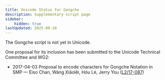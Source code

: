 ```yaml
---
title: Unicode Status for Gongche
description: Supplementary script page
sidebar:
    hidden: true
lastUpdated: 2025-09-10
---
```


The Gongche script is not yet in Unicode.

[comment]: # (end of intro)

[comment]: # (start of blocks)



[comment]: # (end of blocks)

[comment]: # (start of chars)



[comment]: # (end of chars)

[comment]: # (start of rest)

One proposal for its inclusion has been submitted to the Unicode Technical Committee and WG2:

- 2017-04-03 Proposal to encode characters for Gongche Notation in SMP — Eiso Chan, Wáng Xiǎolěi, Hóu Lè, Jerry You ([L2/17-087](http://www.unicode.org/cgi-bin/GetMatchingDocs.pl?L2/17-087))
